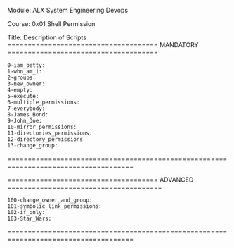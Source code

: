 Module: ALX System Engineering Devops

Course: 0x01 Shell Permission

Title: Description of Scripts
===================================== MANDATORY =====================================

    0-iam_betty: 
    1-who_am_i: 
    2-groups: 
    3-new_owner: 
    4-empty: 
    5-execute: 
    6-multiple_permissions: 
    7-everybody: 
    8-James_Bond: 
    9-John_Doe: 
    10-mirror_permissions: 
    11-directories_permissions: 
    12-directory_permissions 
    13-change_group:

=====================================================================================

===================================== ADVANCED ======================================

    100-change_owner_and_group:
    101-symbolic_link_permissions:
    102-if_only:
    103-Star_Wars:

=====================================================================================
    